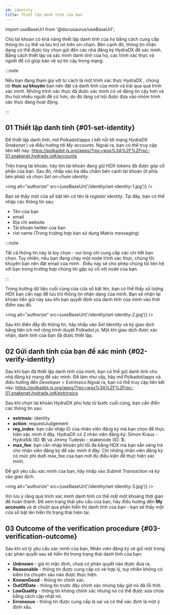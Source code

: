 ```yaml
---
id: identity
title: Thiết lập danh tính của bạn
---
```


import useBaseUrl from '@docusaurus/useBaseUrl';

Chủ tài khoản có khả năng thiết lập danh tính của họ bằng cách cung cấp thông tin cụ thể và lưu trữ nó trên on-chain. Bên cạnh đó, thông tin nhận dạng có thể được tùy chọn gửi đến các nhà đăng ký HydraDX để xác minh. Bằng cách thiết lập và xác minh danh tính của họ, các trình xác thực và người đề cử giúp bảo vệ sự tin cậy trong mạng.

:::note

Nếu bạn đang tham gia với tư cách là một trình xác thực HydraDX , chúng tôi **thực sự khuyên** bạn nên đặt cả danh tính của mình và trải qua quá trình xác minh. Những trình xác thực đã được xác minh có vẻ đáng tin cậy hơn và thu hút nhiều người đề cử hơn, do đó tăng cơ hội được đưa vào nhóm trình xác thực đang hoạt động.

:::

## 01 Thiết lập danh tính {#01-set-identity}

Để thiết lập danh tính, mở Polkadot/apps ( kết nối tới mạng *HydraDX Snakenet* ) và điều hướng tới *My accounts*. Ngoài ra, bạn có thể truy cập liên kết này:
https://polkadot.js.org/apps/?rpc=wss%3A%2F%2Frpc-01.snakenet.hydradx.io#/accounts

Trên trang tài khoản, hãy tìm tài khoản đang giữ  HDX tokens đã được góp cổ phần của bạn. Sau đó, nhấp vào ba dấu chấm bên cạnh tài khoản (ở phía bên phải) và chọn *Set on-chain identity*.

<img alt="authorize" src={useBaseUrl('/identity/set-identity-1.jpg')} />

Bạn sẽ thấy một cửa sổ bật lên có tên là *register identity*. Tại đây, bạn có thể nhập các thông tin sau:

* Tên của bạn
* email
* Địa chỉ website
* Tài khoản twitter của bạn
* riot name (Trong trường hợp bạn sử dụng Matrix messaging)

:::note

Tất cả thông tin này là tùy chọn - vui lòng chỉ cung cấp các chi tiết bạn chọn. Tuy nhiên, nếu bạn đang chạy một node trình xác thực, chúng tôi khuyên bạn nên đặt email của mình . Điều này sẽ cho phép chúng tôi liên hệ với bạn trong trường hợp chúng tôi gặp sự cố với node của bạn.

:::

Trong trường dữ liệu cuối cùng của cửa sổ bật lên, bạn có thể thấy số lượng HDX bạn cần nạp để lưu trữ thông tin nhận dạng của mình. Bạn sẽ nhận lại khoản tiền gửi này sau khi bạn quyết định xóa danh tính của mình vào thời điểm sau đó.

<img alt="authorize" src={useBaseUrl('/identity/set-identity-2.jpg')} />

Sau khi điền đầy đủ thông tin, hãy nhấp vào *Set Identity* và ký giao dịch bằng tiện ích mở rộng trình duyệt Polkadot.js. Một khi giao dịch được xác nhận, danh tính của bạn đã được thiết lập.

## 02 Gửi danh tính của bạn để xác minh {#02-verify-identity}

Sau khi bạn đã thiết lập danh tính của mình, bạn có thể gửi danh tính cho nhà đăng ký mạng để xác minh. Để làm như vậy, hãy mở Polkadot/apps và điều hướng đến *Developer* > *Extrinsics*.Ngoài ra, bạn có thể truy cập liên kết này:
https://polkadot.js.org/apps/?rpc=wss%3A%2F%2Frpc-01.snakenet.hydradx.io#/extrinsics

Sau khi chọn tài khoản HydraDX phù hợp từ bước cuối cùng, bạn cần điền các thông tin sau: 

* **extrinsic**: identity
* **action**: requestJudgement
* **reg_index**: bạn cần nhập ID của nhân viên đăng ký mà bạn chọn để thực hiện xác minh ở đây.
HydraDX có 2 nhân viên đăng ký: Simon Kraus - HydraSik (ID: **0**) và Jimmy Tudeski - stakenode (ID: **1**).
* **max_fee**: bạn cần nhập khoản phí tối đa bằng HDX mà bạn sẵn sàng trả cho nhân viên đăng ký để xác minh ở đây. Chỉ những nhân viên đăng ký có mức phí dưới max_fee của bạn mới đủ điều kiện để thực hiện xác minh.

Để gửi yêu cầu xác minh của bạn, hãy nhấp vào *Submit Transaction*  và ký vào giao dịch.

<img alt="authorize" src={useBaseUrl('/identity/set-identity-3.jpg')} />

Xin lưu ý rằng quá trình xác minh danh tính có thể mất một khoảng thời gian để hoàn thành. Để xem trạng thái yêu cầu của bạn, hãy điều hướng đến  **My accounts** và di chuột qua phần hiển thị danh tính của bạn - bạn sẽ thấy một cửa sổ bật lên hiển thị trạng thái hiện tại.

## 03 Outcome of the verification procedure {#03-verification-outcome}

Sau khi xử lý yêu cầu xác minh của bạn, Nhân viên đăng ký sẽ gửi một trong các phán quyết sau sẽ hiển thị trong trạng thái danh tính của bạn:

* **Unknown** - giá trị mặc định, chưa có phán quyết nào được đưa ra.
* **Reasonable** - thông tin được cung cấp có vẻ hợp lý, tuy nhiên không có kiểm tra chuyên sâu nào được thực hiện.
* **KnownGood** - thông tin chính xác.
* **OutOfDate** - thông tin trước đây chính xác nhưng bây giờ nó đã lỗi thời.
* **LowQuality** - thông tin không chính xác nhưng nó có thể được sửa chữa bằng cách cập nhật nó.
* **Erroneous** - thông tin được cung cấp là sai và có thể xác định là một ý định xấu.
